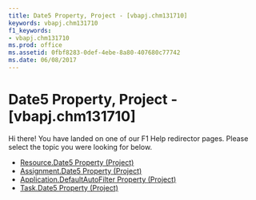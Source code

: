 ```yaml
---
title: Date5 Property, Project - [vbapj.chm131710]
keywords: vbapj.chm131710
f1_keywords:
- vbapj.chm131710
ms.prod: office
ms.assetid: 0fbf8283-0def-4ebe-8a80-407680c77742
ms.date: 06/08/2017
---
```



# Date5 Property, Project - [vbapj.chm131710]

Hi there! You have landed on one of our F1 Help redirector pages. Please select the topic you were looking for below.

- [Resource.Date5 Property (Project)](http://msdn.microsoft.com/library/4d90f1f2-ea0a-e5c1-9fd4-07e57a63109e%28Office.15%29.aspx)
- [Assignment.Date5 Property (Project)](http://msdn.microsoft.com/library/3d144835-0bc0-6021-9ed5-13846c568ca2%28Office.15%29.aspx)
- [Application.DefaultAutoFilter Property (Project)](http://msdn.microsoft.com/library/ef2301d0-6a57-7d88-75ee-6b57909317e9%28Office.15%29.aspx)
- [Task.Date5 Property (Project)](http://msdn.microsoft.com/library/54abeaac-6aee-63ec-0180-e611b6969fb6%28Office.15%29.aspx)


